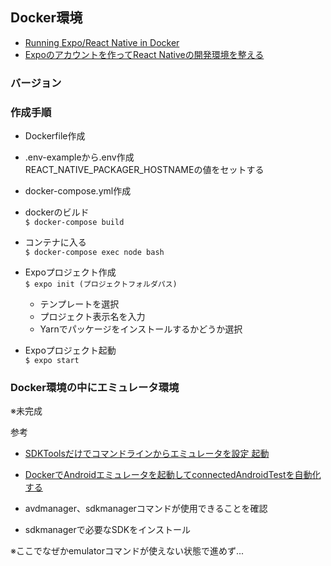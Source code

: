 ## Docker環境
- [Running Expo/React Native in Docker](https://medium.com/@hmajid2301/running-expo-react-native-in-docker-ff9c4f2a4388)
- [Expoのアカウントを作ってReact Nativeの開発環境を整える](https://qiita.com/hitotch/items/ea4de1ed408a9ca14fce#expo%E3%83%97%E3%83%AD%E3%82%B8%E3%82%A7%E3%82%AF%E3%83%88%E3%82%92%E4%BD%9C%E6%88%90%E3%81%99%E3%82%8B)

### バージョン


### 作成手順
- Dockerfile作成

- .env-exampleから.env作成  
REACT_NATIVE_PACKAGER_HOSTNAMEの値をセットする

- docker-compose.yml作成

- dockerのビルド  
`$ docker-compose build`

- コンテナに入る  
`$ docker-compose exec node bash`

- Expoプロジェクト作成  
`$ expo init (プロジェクトフォルダパス)`
  - テンプレートを選択
  - プロジェクト表示名を入力
  - Yarnでパッケージをインストールするかどうか選択

- Expoプロジェクト起動  
`$ expo start`

### Docker環境の中にエミュレータ環境
※未完成

参考
- [SDKToolsだけでコマンドラインからエミュレータを設定 起動](https://qiita.com/SeijiNishiwaki/items/09ee4f50011ca825610d#emulator)
- [DockerでAndroidエミュレータを起動してconnectedAndroidTestを自動化する](https://qiita.com/sekitaka_1214/items/fcc12dbb546b94dc275a)

- avdmanager、sdkmanagerコマンドが使用できることを確認

- sdkmanagerで必要なSDKをインストール

※ここでなぜかemulatorコマンドが使えない状態で進めず...